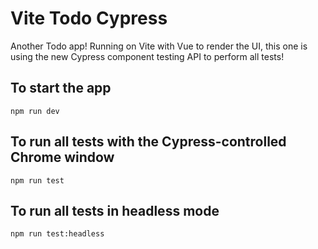 # Vite Todo Cypress

Another Todo app! Running on Vite with Vue to render the UI, this one is using the new Cypress component testing API to perform all tests!

## To start the app

`npm run dev`

## To run all tests with the Cypress-controlled Chrome window

`npm run test`

## To run all tests in headless mode

`npm run test:headless`
